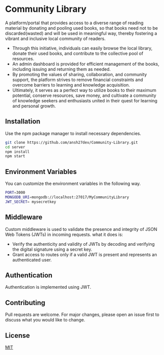 # Community Library

A platform/portal that provides access to a diverse range of reading material by donating and pooling used books, so that books need not to be discarded(wasted) and will be used in meaningful way, thereby fostering a vibrant and inclusive local community of readers. 

- Through this initiative, individuals can easily browse the local library, donate their used books, and contribute to the collective pool of resources.
-  An admin dashboard is provided for efficient management of the books, including issuing and returning them as needed.
- By promoting the values of sharing, collaboration, and community support, the platform strives to remove financial constraints and overcome barriers to learning and knowledge acquisition. 
- Ultimately, it serves as a perfect way to utilize books to their maximum potential, conserve resources, save money, and cultivate a community of knowledge seekers and enthusiasts united in their quest for learning and personal growth.


## Installation

Use the  npm package manager to install necessary dependencies.

```bash
git clone https://github.com/ansh27dev/Community-Library.git
cd server
npm install
npm start

```
## Environment Variables
You can customize the environment variables in the following way.

```bash
PORT=3000
MONGODB_URI=mongodb://localhost:27017/MyCommunityLibrary
JWT_SECRET= mysecretkey

```
## Middleware
Custom middleware is used to validate the presence and integrity of JSON Web Tokens (JWTs) in incoming requests. what it does is:
- Verify the authenticity and validity of JWTs by decoding and verifying the digital signature using a secret key.
- Grant access to routes only if a valid JWT is present and represents an authenticated user.

## Authentication
Authentication is implemented using JWT.


## Contributing

Pull requests are welcome. For major changes, please open an issue first
to discuss what you would like to change.
## License

[MIT](https://choosealicense.com/licenses/mit/)
